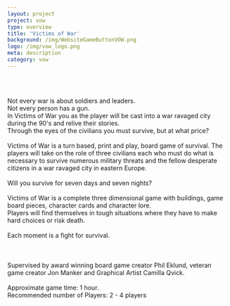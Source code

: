 ```yaml
---
layout: project
project: vow
type: overview
title: 'Victims of War'
background: /img/WebsiteGameButtonVOW.png
logo: /img/vow_logo.png
meta: description
category: vow
---
```

<br>
<br>

Not every war is about soldiers and leaders. 
<br>
Not every person has a gun. 
<br>
In Victims of War you as the player will be cast into a war ravaged city during the 90's and relive their stories.
<br>
Through the eyes of the civilians you must survive, but at what price? 
<br>
<br>
Victims of War is a turn based, print and play, board game of survival. 
The players will take on the role of three civilians each who must do what is necessary to survive numerous 
military threats and the fellow desperate citizens in a war ravaged city in eastern Europe. 
<br>
<br>
Will you survive for seven days and seven nights?
<br>
<br>
Victims of War is a complete three dimensional game with buildings, game board pieces, character cards and 
character lore. 
<br>
Players will find themselves in tough situations where they have to make hard choices or risk death. 
<br>
<br>
Each moment is a fight for survival.
<br>
<br>
<br>
<br>
Supervised by award winning board game creator Phil Eklund, veteran game creator Jon Manker and Graphical Artist Camilla Qvick.
<br>
<br>
Approximate game time: 1 hour.
<br>
Recommended number of Players: 2 - 4 players 
<br>
<br>